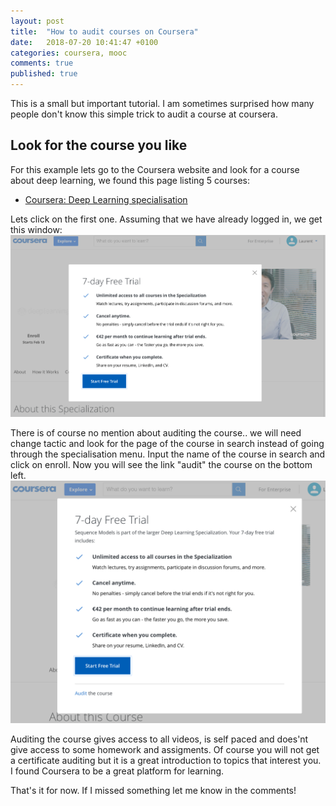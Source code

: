 ```yaml
---
layout: post
title:  "How to audit courses on Coursera"
date:   2018-07-20 10:41:47 +0100
categories: coursera, mooc
comments: true
published: true
---
```

<div class="message">
This is a small but important tutorial. I am sometimes surprised how many people don't know this simple trick to audit a course at coursera.
</div>


## Look for the course you like

For this example lets go to the Coursera website and look for a course about deep learning, we found this page listing 5 courses:

* [Coursera: Deep Learning specialisation](https://www.coursera.org/specializations/deep-learning)

Lets click on the first one. Assuming that we have already logged in, we get this window:
![coursera](assets/img/coursera1.png)

There is of course no mention about auditing the course.. we will need change tactic and look for the page of the course in search instead of going through the specialisation menu.
Input the name of the course in search and click on enroll. Now you will see the link "audit" the course on the bottom left.
![coursera](assets/img/coursera2.png)

Auditing the course gives access to all videos, is self paced and does'nt give access to some homework and assigments. Of course you will not get a certificate auditing but it is a great introduction to topics that interest you. I found Coursera to be a great platform for learning.

That's it for now. If I missed something let me know in the comments! 



